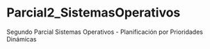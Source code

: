 # Parcial2_SistemasOperativos
Segundo Parcial Sistemas Operativos - Planificación por Prioridades Dinámicas
